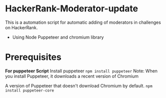# HackerRank-Moderator-update

This is a automation script for automatic adding of moderators in challenges on HackerRank. 
 - Using Node Puppeteer and chromium library

# Prerequisites

**For puppeteer Script**
Install puppeteer `npm install puppeteer`
Note: When you install Puppeteer, it downloads a recent version of Chromium

A version of Puppeteer that doesn't download Chromium by default.
 `npm install puppeteer-core`



